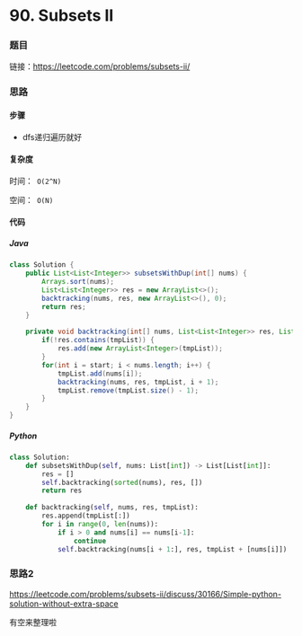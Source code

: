 # 90. Subsets II

### 题目

链接：https://leetcode.com/problems/subsets-ii/



### 思路

#### 步骤

- dfs递归遍历就好



#### 复杂度

时间：` O(2^N)`

空间：` O(N)`



#### 代码

##### Java

```java
class Solution {
    public List<List<Integer>> subsetsWithDup(int[] nums) {
        Arrays.sort(nums);
        List<List<Integer>> res = new ArrayList<>();
        backtracking(nums, res, new ArrayList<>(), 0);
        return res;
    }
    
    private void backtracking(int[] nums, List<List<Integer>> res, List<Integer> tmpList, int start) {
        if(!res.contains(tmpList)) {
            res.add(new ArrayList<Integer>(tmpList));
        }
        for(int i = start; i < nums.length; i++) {
            tmpList.add(nums[i]);
            backtracking(nums, res, tmpList, i + 1);
            tmpList.remove(tmpList.size() - 1);
        }
    }
}
```



##### Python

```python
class Solution:
    def subsetsWithDup(self, nums: List[int]) -> List[List[int]]:
        res = []
        self.backtracking(sorted(nums), res, [])
        return res
    
    def backtracking(self, nums, res, tmpList):
        res.append(tmpList[:])
        for i in range(0, len(nums)):
            if i > 0 and nums[i] == nums[i-1]:
                continue
            self.backtracking(nums[i + 1:], res, tmpList + [nums[i]])
```



### 思路2

https://leetcode.com/problems/subsets-ii/discuss/30166/Simple-python-solution-without-extra-space

有空来整理啦

